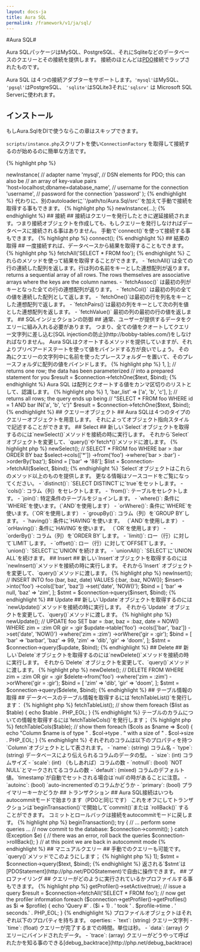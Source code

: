 ```yaml
---
layout: docs-ja
title: Aura SQL
permalink: /framework/v1/ja/sql/
---
```


#Aura SQL#

Aura SQLパッケージはMySQL、PostgreSQL、それにSqliteなどのデータベースのクエリーとその接続を提供します。
接続のほとんどは[PDO](http://php.net/PDO)接続でラップされたものです。

Aura SQL は４つの接続アダプターをサポートします。`'mysql'`はMySQL、 `'pgsql'`はPostgreSQL、
 `'sqlite'`はSQLite3それに`'sqlsrv'` は Microsoft SQL Serverに使われます。


## インストール ##

もしAura.SqlをDIで使うならこの章はスキップできます。

`scripts/instance.php`スクリプトを使い`ConnectionFactory` を取得して接続するのが始めるのに簡単な方法です。

{% highlight php %}
<?php
$connection_factory = include '/path/to/Aura.Sql/scripts/instance.php';
$connection = $connection_factory->newInstance(

    // adapter name
    'mysql',

    // DSN elements for PDO; this can also be
    // an array of key-value pairs
    'host=localhost;dbname=database_name',

    // username for the connection
    'username',

    // password for the connection
    'password'
);
{% endhighlight %}

代わりに、別のautoloaderに`'/path/to/Aura.Sql/src'`を加えて手動で接続を取得する事もできます。

{% highlight php %}
<?php
use Aura\Sql\ConnectionFactory;
$connection_factory = new ConnectionFactory;
$connection = $connection_factory->newInstance(...);
{% endhighlight %}

## 接続 ##

接続はクエリーを発行したときに遅延接続されます。つまり接続オブジェクトを作成しても、もしクエリーを発行しなければデータベースに接続される事はありません。

手動で`connect()`を使って接続する事もできます。

{% highlight php %}
<?php
$connection->connect();
{% endhighlight %}

## 結果の取得 ##

一度接続すれば、データベースから結果を取得することもできます。

{% highlight php %}
<?php
// returns all rows
$result = $connection->fetchAll('SELECT * FROM foo');
{% endhighlight %}

これらのメソッドを使って結果を取得することができます。

- `fetchAll()`は全ての行の連続した配列を返します。行は列の名前をキーとした連想配列が返ります。

 returns a sequential array of all rows. The rows themselves are
  associative arrays where the keys are the column names.

- `fetchAssoc()` は最初の列がキーとなった全ての行の連想配列が返ります。

- `fetchCol()` は最初の列の全ての値を連続した配列として返します。

- `fetchOne()`は最初の行を列名をキーとした連想配列で返します。

- `fetchPairs()`は最初の列をキーとして次の列を値とした連想配列を返します。

- `fetchValue()` 最初の列の最初の行の値を返します。

## SQLインジェクションの防御 ##

通常、ユーザーが提供するデータをクエリーに組み入れる必要があります。
つまり、全ての値をクオートしてクエリー文字列に差し込む[SQL injectionの防止](http://bobby-tables.com/)をしなければなりません。

Aura SQLはクオートするメソッドを提供していますが、それよりプリペアードステートを使って値をバインドする方が良いでしょう。
その為にクエリーの文字列中に名前を使ったプレースフォルダーを置いて、そのプレースフォルダに配列の値をバインドします。

{% highlight php %}
<?php
// the text of the query
$text = 'SELECT * FROM foo WHERE id = :id';

// values to bind to query placeholders
$bind = [
    'id' => 1,
];

// returns one row; the data has been parameterized
// into a prepared statement for you
$result = $connection->fetchOne($text, $bind);
{% endhighlight %}

Aura SQL は配列とクオートする値をカンマ区切りのリストとして、認識します。

{% highlight php %}
<?php
// the text of the query
$text = 'SELECT * FROM foo WHERE id = :id AND bar IN(:bar_list)';

// values to bind to query placeholders
$bind = [
    'id' => 1,
    'bar_list' => ['a', 'b', 'c'],
];

// returns all rows; the query ends up being
// "SELECT * FROM foo WHERE id = 1 AND bar IN('a', 'b', 'c')"
$result = $connection->fetchOne($text, $bind);
{% endhighlight %}

## クエリーオブジェクト ##

Aura SQLは４つのタイプのクエリーオブジェクトを用意します。
それによってオブジェクト指向スタイルで記述することができます。

## Select ##

新しい`Select`オブジェクトを取得するのには`newSelect()`メソッドを接続の時に実行します。
それから`Select` オブジェクトを変更して、`query()`や`fetch*()`メソッドに渡します。

{% highlight php %}
<?php
// create a new Select object
$select = $connection->newSelect();

// SELECT * FROM foo WHERE bar > :bar ORDER BY baz
$select->cols(['*'])
       ->from('foo')
       ->where('bar > :bar')
       ->orderBy('baz');

$bind = ['bar' => '88'];

$list = $connection->fetchAll($select, $bind);
{% endhighlight %}

`Select`オブジェクトはこれらのメソッド以上のものを提供します。
更なる情報はソースコードをご覧になってください。

- `distinct()`: `SELECT DISTINCT`に`true`をセットします。

- `cols()`: コラム（列）をセレクトします。

- `from()`: テーブルをセレクトします。

- `join()`: 特定条件のテーブルをジョインします。

- `where()`: 条件に`WHERE`を使います。（`AND`を使用します）

- `orWhere()`: 条件に`WHERE`を使います。（`OR`を使用します）

- `groupBy()`: コラム（列）を`GROUP BY`します。

- `having()`: 条件に`HAVING`を使います。 （`AND`を使用します）

- `orHaving()`: 条件に`HAVING`を使います。 （`OR`を使用します）

- `orderBy()`: コラム（列）を`ORDER BY`します。

- `limit()`: ロー（行）に対して`LIMIT`します。

- `offset()`: ロー（行）に対して`OFFSET`します。

- `union()`: `SELECT`に`UNION`を続けます。

- `unionAll()`: `SELECT`に`UNION ALL`を続けます。

## Insert ##

新しい`Insert`オブジェクトを取得するのには`newInsert()`メソッドを接続の時に実行します。
それから`Insert` オブジェクトを変更して、`query()`メソッドに渡します。

{% highlight php %}
<?php
// create a new Insert object
$insert = $connection->newInsert();

// INSERT INTO foo (bar, baz, date) VALUES (:bar, :baz, NOW());
$insert->into('foo')
       ->cols(['bar', 'baz'])
       ->set('date', 'NOW()');

$bind = [
    'bar' => null,
    'baz' => 'zim',
];

$stmt = $connection->query($insert, $bind);
{% endhighlight %}

## Update ##

新しい`Update`オブジェクトを取得するのには`newUpdate()`メソッドを接続の時に実行します。
それから`Update` オブジェクトを変更して、`query()`メソッドに渡します。


{% highlight php %}
<?php
// create a new Update object
$update = $connection->newUpdate();

// UPDATE foo SET bar = :bar, baz = :baz, date = NOW() WHERE zim = :zim OR gir = :gir
$update->table('foo')
       ->cols(['bar', 'baz'])
       ->set('date', 'NOW()')
       ->where('zim = :zim')
       ->orWhere('gir = :gir');

$bind = [
    'bar' => 'barbar',
    'baz' => 99,
    'zim' => 'dib',
    'gir' => 'doom',
];

$stmt = $connection->query($update, $bind);
{% endhighlight %}

## Delete ##

新しい`Delete`オブジェクトを取得するのには`newDelete()`メソッドを接続の時に実行します。
それから`Delete` オブジェクトを変更して、`query()`メソッドに渡します。

{% highlight php %}
<?php
// create a new Delete object
$delete = $connection->newDelete();

// DELETE FROM WHERE zim = :zim OR gir = :gir
$delete->from('foo')
       ->where('zim = :zim')
       ->orWhere('gir = :gir');

$bind = [
    'zim' => 'dib',
    'gir' => 'doom',
];

$stmt = $connection->query($delete, $bind);
{% endhighlight %}

## テーブル情報の取得 ##

データベースのテーブル情報を取得するには`fetchTableList()`を発行します：

{% highlight php %}
<?php
// get the list of tables
$list = $connection->fetchTableList();

// show them
foreach ($list as $table) {
    echo $table . PHP_EOL;
}
{% endhighlight %}

テーブルのカラムについての情報を取得するには`fetchTableCols()`を発行します；

{% highlight php %}
<?php
// the table to get cols for
$table = 'foo';

// get the cols
$cols = $connection->fetchTableCols($table);

// show them
foreach ($cols as $name => $col) {
    echo "Column $name is of type "
       . $col->type
       . " with a size of "
       . $col->size
       . PHP_EOL;
}
{% endhighlight %}

それぞれのコラムは以下のプロパティを持つ`Column`オブジェクトとして表されます。

- `name`: (string) コラム名

- `type`: (string) データベースにより伝えられるコラムのデータの型。

- `size`: (int) コラムサイズ

- `scale`: (int) （もしあれば）コラムの数

- `notnull`: (bool) `NOT NULL`とマークされてるコラムの数

- `default`: (mixed) コラムのデフォルト値。`timestamp`が自動でセットされる場合は`null`の時があることに注意。

- `autoinc`: (bool) `auto-incremented`のコラムかどうか

- `primary`: (bool) プライマリーキーかどうか

## トランザクション ##

Aura SQL接続はいつもautocommitモードで始まります（PDOと同じです）
これをオフにしてトランザクションは`beginTransaction()`で開始して`commit()`または `rollBack()` することができます。
コミットとロールバックは接続をautocommitモードに戻します。

{% highlight php %}
<?php
// turn off autocommit and start a transaction
$connection->beginTransaction();

try {
    // ... perform some queries ...
    // now commit to the database:
    $connection->commit();
} catch (Exception $e) {
    // there was an error, roll back the queries
    $connection->rollBack();
}

// at this point we are back in autocommit mode
{% endhighlight %}

## マニュアルクエリー ##

手動でのクエリーも可能です。`query()`メソッドでこのようにします；

{% highlight php %}
<?php
$text = "SELECT * FROM foo WHERE id = :id";
$bind = ['id' => 1];
$stmt = $connection->query($text, $bind);
{% endhighlight %}

返される`$stmt`は[PDOStatement](http://php.net/PDOStatement)で自由に操作できます。

## プロファイリング ##

クエリーがどのように実行されているかプロファイルする事もできます。

{% highlight php %}
<?php
// turn on the profiler
$connection->getProfiler()->setActive(true);

// issue a query
$result = $connection->fetchAll('SELECT * FROM foo');

// now get the profiler information
foreach ($connection->getProfiler()->getProfiles() as $i => $profile) {
    echo 'Query #' . ($i + 1)
       . ' took ' . $profile->time . ' seconds.'
       . PHP_EOL;
}
{% endhighlight %}

プロファイルオブジェクトはそれぞれ以下のプロパティを持ちます。 operties:

- `text`: (string) クエリー文字列

- `time`: (float) クエリーが完了するまでの時間。単位は秒。

- `data`: (array) クエリーにバインドされたデータ。

- `trace`: (array) クエリーがどうやって呼ばれたかを知る事のできる[debug_backtrace](http://php.net/debug_backtrace)